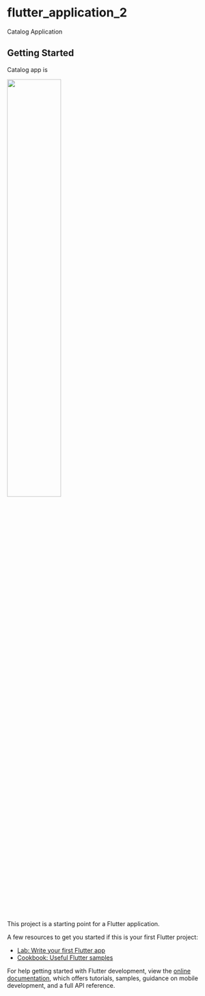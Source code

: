 # flutter_application_2

Catalog Application

## Getting Started

Catalog app is 

<img src="https://user-images.githubusercontent.com/72975725/212965982-77a5fb3e-ae16-4c85-90fd-68eac89fbd7e.jpg" width=50% height=50%>

<!-- ![1673975369375]() -->


This project is a starting point for a Flutter application.

A few resources to get you started if this is your first Flutter project:

- [Lab: Write your first Flutter app](https://docs.flutter.dev/get-started/codelab)
- [Cookbook: Useful Flutter samples](https://docs.flutter.dev/cookbook)

For help getting started with Flutter development, view the
[online documentation](https://docs.flutter.dev/), which offers tutorials,
samples, guidance on mobile development, and a full API reference.
